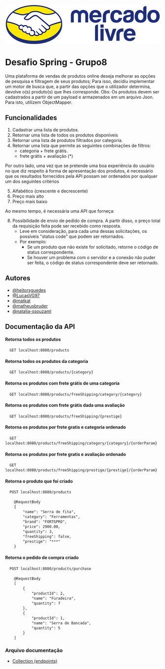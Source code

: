<div align="center">
  <img src="src/main/resources/meli.png" alt="imagem meli"/>
</div>

# Desafio Spring - Grupo8

Uma plataforma de vendas de produtos online deseja melhorar as opções de pesquisa e
filtragem de seus produtos; Para isso, decidiu implementar um motor de busca que, a
partir das opções que o utilizador determina, devolve o(s) produto(s) que lhes
corresponde. Obs: Os produtos devem ser cadastrados a partir de um payload e
armazenados em um arquivo Json. Para isto, utilizem ObjectMapper.

## Funcionalidades

1. Cadastrar uma lista de produtos.
2. Retornar uma lista de todos os produtos disponíveis
3. Retornar uma lista de produtos filtrados por categoria.
4. Retornar uma lista que permite as seguintes combinações de filtros:
    - categoria + frete grátis.
    - frete grátis + avaliação (*)

Por outro lado, uma vez que se pretende uma boa experiência do usuário no que diz
respeito à forma de apresentação dos produtos, é necessário que os resultados
fornecidos pela API possam ser ordenados por qualquer um dos seguintes critérios

5. Alfabético (crescente e decrescente)
6. Preço mais alto
7. Preço mais baixo

Ao mesmo tempo, é necessária uma API que forneça:

8. Possibilidade de envio de pedido de compra. A partir disso, o preço total da
   requisição feita pode ser recebido como resposta.
    - Leve em consideração, para cada uma dessas solicitações, os possíveis
      "status code" que podem ser retornados.
    - Por exemplo:
        - Se um produto que não existe for solicitado, retorne o código de
          status correspondente.
        - Se houver um problema com o servidor e a conexão não puder ser
          feita, o código de status correspondente deve ser retornado.

## Autores

- [@heitorsguedes](https://www.github.com/heitorsguedes)
- [@LucasVG97](https://www.github.com/LucasVG97)
- [@matkat](https://www.github.com/matkaf)
- [@matheusbruder](https://www.github.com/matheusbruder)
- [@natalia-ssouzaml](https://www.github.com/natalia-ssouzaml)

## Documentação da API

#### Retorna todos os produtos

```http
  GET localhost:8080/products
```

#### Retorna todos os produtos da categoria

```http
  GET localhost:8080/products/{category}
```

#### Retorna os produtos com frete grátis de uma categoria

```http
  GET localhost:8080/products/freeShipping/category/{category}
```

#### Retorna os produtos com frete grátis dada uma avaliação

```http
  GET localhost:8080/products/freeShipping/{prestige}
```

#### Retorna os produtos por frete gratis e categoria ordenado

```http
  GET localhost:8080/products/freeShipping/category/{category}/{orderParam}
```

#### Retorna os produtos por frete gratis e avaliação ordenado

```http
  GET localhost:8080/products/freeShipping/prestige/{prestige}/{orderParam}
```

#### Retorna o produto que foi criado

```http
  POST localhost:8080/products

    @RequestBody
    {
        "name": "Serra de fita",
        "category": "Ferramentas",
        "brand": "FORTGPRO",
        "price": 2900.00,
        "quantity": 3,
        "freeShipping": false,
        "prestige": "***"
    }
```

#### Retorna o pedido de compra criado

```http
  POST localhost:8080/products/purchase

    @RequestBody
    [
        {
            "productId": 2,
            "name": "Furadeira",
            "quantity": 7
        },
        {
            "productId": 1,
            "name": "Serra de Bancada",
            "quantity": 5
        }
    ]
```

### Arquivo documentação 

- [Collection (endpoints)](endpoints-collection.har)
